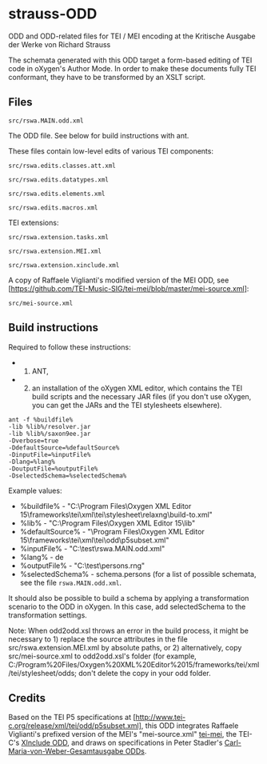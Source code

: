 strauss-ODD
===========

ODD and ODD-related files for TEI / MEI encoding at the Kritische Ausgabe der Werke von Richard Strauss

The schemata generated with this ODD target a form-based editing of TEI code in oXygen's Author Mode. In order to make these documents fully TEI conformant, they have to be transformed by an XSLT script. 
 
Files
-----

`src/rswa.MAIN.odd.xml`

The ODD file. See below for build instructions with ant. 

These files contain low-level edits of various TEI components:

`src/rswa.edits.classes.att.xml`

`src/rswa.edits.datatypes.xml`

`src/rswa.edits.elements.xml`

`src/rswa.edits.macros.xml`

TEI extensions:

`src/rswa.extension.tasks.xml` 

`src/rswa.extension.MEI.xml`

`src/rswa.extension.xinclude.xml`

A copy of Raffaele Viglianti's modified version of the MEI ODD, see [https://github.com/TEI-Music-SIG/tei-mei/blob/master/mei-source.xml]:

`src/mei-source.xml`


Build instructions
------------------

Required to follow these instructions: 
- 1. ANT, 
- 2. an installation of the oXygen XML editor, which contains the TEI build scripts and the necessary JAR files (if you don't use oXygen, you can get the JARs and the TEI stylesheets elsewhere).

```
ant -f %buildfile% 
-lib %lib%/resolver.jar 
-lib %lib%/saxon9ee.jar 
-Dverbose=true 
-DdefaultSource=%defaultSource% 
-DinputFile=%inputFile% 
-Dlang=%lang% 
-DoutputFile=%outputFile% 
-DselectedSchema=%selectedSchema%
```

Example values:
- %buildfile% - "C:\Program Files\Oxygen XML Editor 15\frameworks\tei\xml\tei\stylesheet\relaxng\build-to.xml"
- %lib% - "C:\Program Files\Oxygen XML Editor 15\lib"
- %defaultSource% - "\Program Files\Oxygen XML Editor 15\frameworks\tei\xml\tei\odd\p5subset.xml"
- %inputFile% - "C:\test\rswa.MAIN.odd.xml"
- %lang% - de
- %outputFile% - "C:\test\persons.rng"
- %selectedSchema% - schema.persons (for a list of possible schemata, see the file `rswa.MAIN.odd.xml`.

It should also be possible to build a schema by applying a transformation scenario to the ODD in oXygen. In this case, add selectedSchema to the transformation settings.

Note: When odd2odd.xsl throws an error in the build process, it might be necessary to 1) replace the source attributes in the file src/rswa.extension.MEI.xml by absolute paths, or 2) alternatively, copy src/mei-source.xml to odd2odd.xsl's folder (for example, C:/Program%20Files/Oxygen%20XML%20Editor%2015/frameworks/tei/xml/tei/stylesheet/odds; don't delete the copy in your odd folder.

Credits
-------

Based on the TEI P5 specifications at [http://www.tei-c.org/release/xml/tei/odd/p5subset.xml], this ODD integrates Raffaele Viglianti's prefixed version of the MEI's "mei-source.xml" [tei-mei](https://github.com/TEI-Music-SIG/tei-mei/">tei-mei</ref>), the TEI-C's [XInclude ODD](http://www.tei-c.org/release/xml/tei/custom/odd/tei_xinclude.odd), and draws on specifications in Peter Stadler's [Carl-Maria-von-Weber-Gesamtausgabe ODDs](https://github.com/Edirom/WeGA-ODD).
